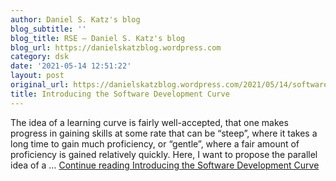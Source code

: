 ```yaml
---
author: Daniel S. Katz's blog
blog_subtitle: ''
blog_title: RSE – Daniel S. Katz's blog
blog_url: https://danielskatzblog.wordpress.com
category: dsk
date: '2021-05-14 12:51:22'
layout: post
original_url: https://danielskatzblog.wordpress.com/2021/05/14/software-development-curve/
title: Introducing the Software Development Curve
---
```


The idea of a learning curve is fairly well-accepted, that one makes progress in gaining skills at some rate that can be &#8220;steep&#8221;, where it takes a long time to gain much proficiency, or &#8220;gentle&#8221;, where a fair amount of proficiency is gained relatively quickly. Here, I want to propose the parallel idea of a &#8230; <a class="more-link" href="https://danielskatzblog.wordpress.com/2021/05/14/software-development-curve/">Continue reading <span class="screen-reader-text">Introducing the Software Development Curve</span></a>